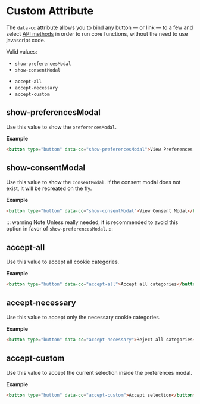 # Custom Attribute

The `data-cc` attribute allows you to bind any button — or link  — to a few and select [API methods](/reference/api-reference.html) in order to run core functions, without the need to use javascript code.

Valid values:
- `show-preferencesModal`
- `show-consentModal`

* `accept-all`
* `accept-necessary`
* `accept-custom`

## show-preferencesModal
Use this value to show the `preferencesModal`.

**Example** <br>
```html
<button type="button" data-cc="show-preferencesModal">View Preferences Modal</button>
```

## show-consentModal
Use this value to show the `consentModal`. If the consent modal does not exist, it will be recreated on the fly.

**Example** <br>
```html
<button type="button" data-cc="show-consentModal">View Consent Modal</button>
```

::: warning Note
Unless really needed, it is recommended to avoid this option in favor of `show-preferencesModal`.
:::



## accept-all
Use this value to accept all cookie categories.

**Example** <br>
```html
<button type="button" data-cc="accept-all">Accept all categories</button>
```

## accept-necessary
Use this value to accept only the necessary cookie categories.

**Example** <br>
```html
<button type="button" data-cc="accept-necessary">Reject all categories</button>
```

## accept-custom
Use this value to accept the current selection inside the preferences modal.

**Example** <br>
```html
<button type="button" data-cc="accept-custom">Accept selection</button>
```